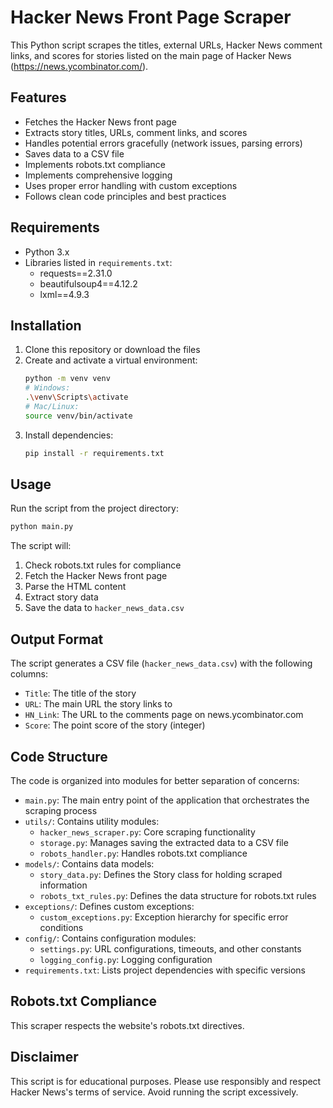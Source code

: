 # Hacker News Front Page Scraper

This Python script scrapes the titles, external URLs, Hacker News comment links, and scores for stories listed on the main page of Hacker News (https://news.ycombinator.com/).

## Features

- Fetches the Hacker News front page
- Extracts story titles, URLs, comment links, and scores
- Handles potential errors gracefully (network issues, parsing errors)
- Saves data to a CSV file
- Implements robots.txt compliance
- Implements comprehensive logging
- Uses proper error handling with custom exceptions
- Follows clean code principles and best practices

## Requirements

- Python 3.x
- Libraries listed in `requirements.txt`:
  - requests==2.31.0
  - beautifulsoup4==4.12.2
  - lxml==4.9.3

## Installation

1. Clone this repository or download the files
2. Create and activate a virtual environment:
   ```bash
   python -m venv venv
   # Windows:
   .\venv\Scripts\activate
   # Mac/Linux:
   source venv/bin/activate
   ```
3. Install dependencies:
   ```bash
   pip install -r requirements.txt
   ```

## Usage

Run the script from the project directory:
```bash
python main.py
```

The script will:
1. Check robots.txt rules for compliance
2. Fetch the Hacker News front page
3. Parse the HTML content
4. Extract story data
5. Save the data to `hacker_news_data.csv`

## Output Format

The script generates a CSV file (`hacker_news_data.csv`) with the following columns:
- `Title`: The title of the story
- `URL`: The main URL the story links to
- `HN_Link`: The URL to the comments page on news.ycombinator.com
- `Score`: The point score of the story (integer)

## Code Structure

The code is organized into modules for better separation of concerns:

- `main.py`: The main entry point of the application that orchestrates the scraping process
- `utils/`: Contains utility modules:
    - `hacker_news_scraper.py`: Core scraping functionality
    - `storage.py`: Manages saving the extracted data to a CSV file
    - `robots_handler.py`: Handles robots.txt compliance
- `models/`: Contains data models:
    - `story_data.py`: Defines the Story class for holding scraped information
    - `robots_txt_rules.py`: Defines the data structure for robots.txt rules
- `exceptions/`: Defines custom exceptions:
    - `custom_exceptions.py`: Exception hierarchy for specific error conditions
- `config/`: Contains configuration modules:
    - `settings.py`: URL configurations, timeouts, and other constants
    - `logging_config.py`: Logging configuration
- `requirements.txt`: Lists project dependencies with specific versions

## Robots.txt Compliance

This scraper respects the website's robots.txt directives.

## Disclaimer

This script is for educational purposes. Please use responsibly and respect Hacker News's terms of service. Avoid running the script excessively.